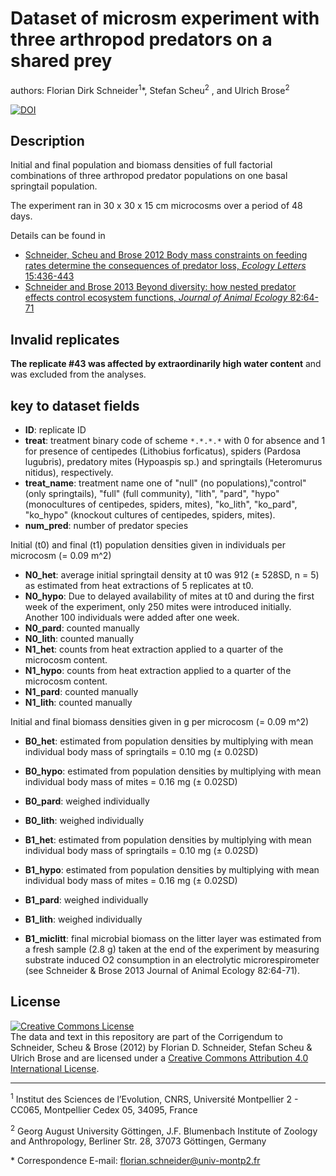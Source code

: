 # Dataset of microsm experiment with three arthropod predators on a shared prey

authors: Florian Dirk Schneider<sup>1</sup>*, Stefan Scheu<sup>2</sup> , and Ulrich Brose<sup>2</sup>

[![DOI](https://zenodo.org/badge/4927/fdschneider/Schneider_et_al_2012_Corrigendum.png)](http://dx.doi.org/10.5281/zenodo.10878)

## Description

Initial and final population and biomass densities of full factorial combinations of three arthropod predator populations on one basal springtail population. 

The experiment ran in 30 x 30 x 15 cm microcosms over a period of 48 days.

Details can be found in 

- [Schneider, Scheu and Brose 2012 Body mass constraints on feeding rates determine the consequences of predator loss, *Ecology Letters* 15:436-443](http://onlinelibrary.wiley.com/doi/10.1111/j.1461-0248.2012.01750.x/abstract)
- [Schneider and Brose 2013 Beyond diversity: how nested predator effects control ecosystem functions, *Journal of Animal Ecology*  82:64-71](http://onlinelibrary.wiley.com/doi/10.1111/1365-2656.12010/abstract)

## Invalid replicates

**The replicate #43 was affected by extraordinarily high water content** and was excluded from the analyses. 

## key to dataset fields

- **ID**: replicate ID  
- **treat**: treatment binary code of scheme `*.*.*.*` with 0 for absence and 1 for presence of centipedes (Lithobius forficatus), spiders (Pardosa lugubris), predatory mites (Hypoaspis sp.) and springtails (Heteromurus nitidus), respectively. 
- **treat_name**: treatment name one of "null" (no populations),"control" (only springtails), "full" (full community), "lith", "pard", "hypo" (monocultures of centipedes, spiders, mites), "ko_lith", "ko_pard", "ko_hypo" (knockout cultures of centipedes, spiders, mites).
- **num_pred**: number of predator species	

Initial (t0) and final (t1) population densities given in individuals per microcosm (= 0.09 m^2)

- **N0_het**: average initial springtail density at t0 was 912 (± 528SD, n = 5) as estimated from heat extractions of 5 replicates at t0.
- **N0_hypo**: Due to delayed availability of mites at t0 and during the first week of the experiment, only 250 mites were introduced initially. Another 100 individuals were added after one week.
- **N0_pard**: counted manually
- **N0_lith**: counted manually
- **N1_het**: counts from heat extraction applied to a quarter of the
microcosm content. 
- **N1_hypo**: counts from heat extraction applied to a quarter of the
microcosm content. 
- **N1_pard**: counted manually
- **N1_lith**: counted manually

Initial and final biomass densities given in g per microcosm (= 0.09 m^2) 

- **B0_het**: estimated from population densities by multiplying with mean individual body mass of springtails = 0.10 mg (± 0.02SD)
- **B0_hypo**: estimated from population densities by multiplying with mean individual body mass of mites = 0.16 mg (± 0.02SD)
- **B0_pard**: weighed individually 
- **B0_lith**: weighed individually 
- **B1_het**: estimated from population densities by multiplying with mean individual body mass of springtails = 0.10 mg (± 0.02SD)
- **B1_hypo**: estimated from population densities by multiplying with mean individual body mass of mites = 0.16 mg (± 0.02SD)
- **B1_pard**: weighed individually 
- **B1_lith**: weighed individually 

- **B1_miclitt**: final microbial biomass on the litter layer was estimated from a fresh sample (2.8 g) taken at the end of the experiment by measuring substrate induced
O2 consumption in an electrolytic microrespirometer (see Schneider & Brose 2013 Journal of Animal Ecology 82:64-71).


## License

<a rel="license" href="http://creativecommons.org/licenses/by/4.0/"><img alt="Creative Commons License" style="border-width:0" src="https://i.creativecommons.org/l/by/4.0/88x31.png" /></a><br />The data and text in this repository are part of the <span xmlns:dct="http://purl.org/dc/terms/" property="dct:title">Corrigendum to Schneider, Scheu & Brose (2012)</span> by <span xmlns:cc="http://creativecommons.org/ns#" property="cc:attributionName">Florian D. Schneider, Stefan Scheu & Ulrich Brose</span> and are licensed under a <a rel="license" href="http://creativecommons.org/licenses/by/4.0/">Creative Commons Attribution 4.0 International License</a>.


----

<sup>1</sup> Institut des Sciences de l’Evolution, CNRS, Université Montpellier 2 - CC065, Montpellier Cedex 05, 34095, France

<sup>2</sup> Georg August University Göttingen, J.F. Blumenbach Institute of Zoology and Anthropology, Berliner Str. 28, 37073 Göttingen, Germany

\* Correspondence E-mail: florian.schneider@univ-montp2.fr


